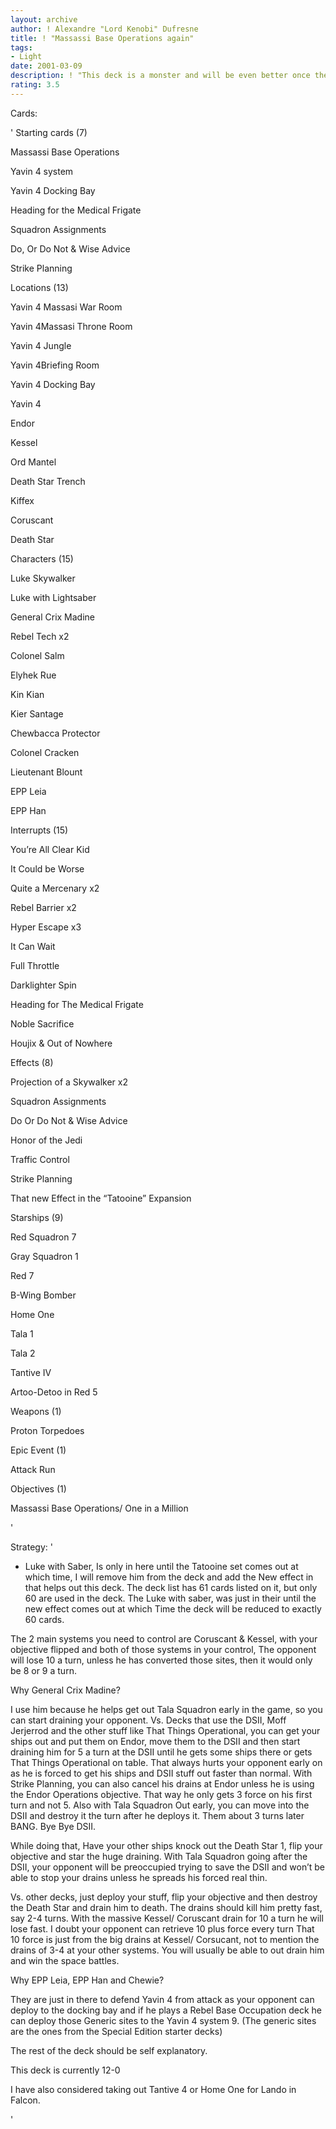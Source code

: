 ```yaml
---
layout: archive
author: ! Alexandre "Lord Kenobi" Dufresne
title: ! "Massassi Base Operations again"
tags:
- Light
date: 2001-03-09
description: ! "This deck is a monster and will be even better once the new Tatooine expasion comes out."
rating: 3.5
---
```

Cards: 

' 
Starting cards (7)


Massassi Base Operations 

Yavin 4 system

Yavin 4 Docking Bay

Heading for the Medical Frigate

Squadron Assignments 

Do, Or Do Not & Wise Advice 

Strike Planning


Locations (13) 


Yavin 4 Massasi War Room

Yavin 4Massasi Throne Room

Yavin 4 Jungle

Yavin 4Briefing Room

Yavin 4 Docking Bay 

Yavin 4 

Endor

Kessel

Ord Mantel 

Death Star Trench

Kiffex

Coruscant 

Death Star


Characters (15)


Luke Skywalker 

Luke with Lightsaber  

General Crix Madine  

Rebel Tech x2

Colonel Salm

Elyhek Rue

Kin Kian

Kier Santage

Chewbacca Protector 

Colonel Cracken 

Lieutenant Blount 

EPP Leia 

EPP Han 


Interrupts (15)


You’re All Clear Kid

It Could be Worse

Quite a Mercenary x2

Rebel Barrier x2

Hyper Escape x3

It Can Wait

Full Throttle

Darklighter Spin

Heading for The Medical Frigate 

Noble Sacrifice

Houjix & Out of Nowhere


Effects (8)


Projection of a Skywalker x2

Squadron Assignments

Do Or Do Not & Wise Advice 

Honor of the Jedi

Traffic Control

Strike Planning 

That new Effect in the &#8220;Tatooine&#8221; Expansion  


Starships (9)


Red Squadron 7

Gray Squadron 1

Red 7

B-Wing Bomber

Home One 

Tala 1 

Tala 2 

Tantive IV

Artoo-Detoo in Red 5


Weapons (1)


Proton Torpedoes


Epic Event (1)


Attack Run


Objectives (1)


Massassi Base Operations/ One in a Million 

'

Strategy: '

* Luke with Saber, Is only in here until the Tatooine set comes out at which time, I will remove him from the deck and add the New effect in that helps out this deck. The deck list has 61 cards listed on it, but only 60 are used in the deck. The Luke with saber, was just in their until the new effect comes out at which Time the deck will be reduced to exactly 60 cards. 


The 2 main systems you need to control are Coruscant & Kessel, with your objective flipped and both of those systems in your control, The opponent will lose 10 a turn, unless he has converted those sites, then it would only be 8 or 9 a turn.


  Why General Crix Madine? 


I use him because he helps get out Tala Squadron early in the game, so you can start draining your opponent. Vs. Decks that use the DSII, Moff Jerjerrod and the other stuff like That Things Operational, you can get your ships out and put them on Endor, move them to the DSII and then start draining him for 5 a turn at the DSII until he gets some ships there or gets That Things Operational on table. That always hurts your opponent early on as he is forced to get his ships and DSII stuff out faster than normal. With Strike Planning, you can also cancel his drains at Endor unless he is using the Endor Operations objective. That way he only gets 3 force on his first turn and not 5. Also with Tala Squadron Out early, you can move into the DSII and destroy it the turn after he deploys it. Them about 3 turns later BANG. Bye Bye DSII. 


While doing that, Have your other ships knock out the Death Star 1, flip your objective and star the huge draining. With Tala Squadron going after the DSII, your opponent will be preoccupied trying to save the DSII and won&#8217;t be able to stop your drains unless he spreads his forced real thin.  


Vs. other decks, just deploy your stuff, flip your objective and then destroy the Death Star and drain him to death. The drains should kill him pretty fast, say 2-4 turns. With the massive Kessel/ Coruscant drain for 10 a turn he will lose fast. I doubt your opponent can retrieve 10 plus force every turn That 10 force is just from the big drains at Kessel/ Corsucant, not to mention the drains of 3-4 at your other systems. You will usually be able to out drain him and win the space battles.  


Why EPP Leia, EPP Han and Chewie?


They are just in there to defend Yavin 4 from attack as your opponent can deploy to the docking bay and if he plays a Rebel Base Occupation deck he can deploy those Generic sites to the Yavin 4 system 9. (The generic sites are the ones from the Special Edition starter decks)


The rest of the deck should be self explanatory.


This deck is currently 12-0   


I have also considered taking out Tantive 4 or Home One for Lando in Falcon.  

'